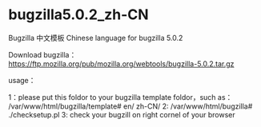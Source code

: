 # bugzilla5.0.2_zh-CN
Bugzilla 中文模板
Chinese language for bugzilla 5.0.2

Download bugzilla：
https://ftp.mozilla.org/pub/mozilla.org/webtools/bugzilla-5.0.2.tar.gz

usage：

1：please put this foldor to your bugzilla template foldor，such as：
/var/www/html/bugzilla/template#
en/
zh-CN/
2: /var/www/html/bugzilla# ./checksetup.pl 
3: check your bugzill on right cornel of your browser 

